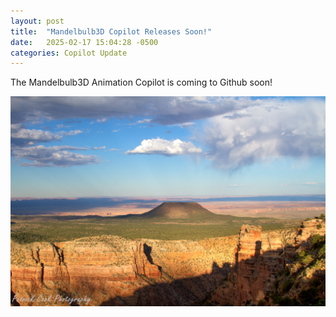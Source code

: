 ```yaml
---
layout: post
title:  "Mandelbulb3D Copilot Releases Soon!"
date:   2025-02-17 15:04:28 -0500
categories: Copilot Update
---
```


The Mandelbulb3D Animation Copilot is coming to Github soon!

<img src="/assets/images/HDR_7571_PatrickCook_4x6.jpg">